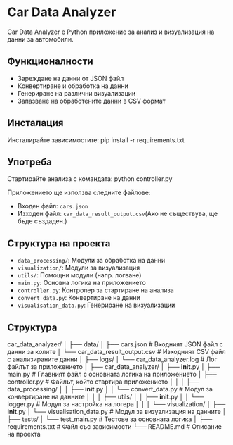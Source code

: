 # Car Data Analyzer

Car Data Analyzer е Python приложение за анализ и визуализация на данни за автомобили.

## Функционалности

- Зареждане на данни от JSON файл
- Конвертиране и обработка на данни
- Генериране на различни визуализации
- Запазване на обработените данни в CSV формат

## Инсталация

Инсталирайте зависимостите:
pip install -r requirements.txt

## Употреба

Стартирайте анализа с командата:
python controller.py

Приложението ще използва следните файлове:
- Входен файл: `cars.json`
- Изходен файл: `car_data_result_output.csv`(Ако не съществува, ще бъде създаден.)

## Структура на проекта

- `data_processing/`: Модули за обработка на данни
- `visualization/`: Модули за визуализация
- `utils/`: Помощни модули (напр. логване)
- `main.py`: Основна логика на приложението
- `controller.py`: Контролер за стартиране на анализа
- `convert_data.py`: Конвертиране на данни
- `visualisation_data.py`: Генериране на визуализации

## Структура

car_data_analyzer/
│
├── data/
│   ├── cars.json                  # Входният JSON файл с данни за колите
│   └── car_data_result_output.csv # Изходният CSV файл с анализираните данни
│
├── logs/
│   └── car_data_analyzer.log      # Лог файлът за приложението
│
├── car_data_analyzer/
│   ├── __init__.py
│   ├── main.py                    # Главният файл с основната логика на приложението
│   ├── controller.py              # Файлът, който стартира приложението
│   │
│   ├── data_processing/
│   │   ├── __init__.py
│   │   └── convert_data.py        # Модул за конвертиране на данните
│   │
│   ├── utils/
│   │   ├── __init__.py
│   │   └── logger.py              # Модул за настройка на логера
│   │
│   └── visualization/
│       ├── __init__.py
│       └── visualisation_data.py  # Модул за визуализация на данните
│
├── tests/
│   └── test_main.py               # Тестове за основната логика
│
├── requirements.txt               # Файл със зависимости
└── README.md                      # Описание на проекта
